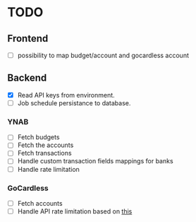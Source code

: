 # TODO

## Frontend
- [ ] possibility to map budget/account and gocardless account

## Backend
- [x] Read API keys from environment.
- [ ] Job schedule persistance to database. 

### YNAB
- [ ] Fetch budgets
- [ ] Fetch the accounts
- [ ] Fetch transactions
- [ ] Handle custom transaction fields mappings for banks
- [ ] Handle rate limitation 

### GoCardless
- [ ] Fetch accounts
- [ ] Handle API rate limitation based on [this](https://developer.gocardless.com/bank-account-data/overview)